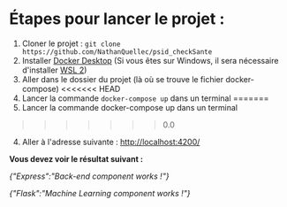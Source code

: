 # Étapes pour lancer le projet :

1. Cloner le projet : ```git clone https://github.com/NathanQuellec/psid_checkSante```
1. Installer [Docker Desktop](https://www.docker.com/products/docker-desktop) (Si vous êtes sur Windows, il sera nécessaire d'installer [WSL 2](https://docs.microsoft.com/fr-fr/windows/wsl/install))
2. Aller dans le dossier du projet (là où se trouve le fichier docker-compose)
<<<<<<< HEAD
3. Lancer la commande ```docker-compose up``` dans un terminal
=======
3. Lancer la commande docker-compose up dans un terminal
>>>>>>> 0.0
4. Aller à l'adresse suivante : [http://localhost:4200/](http://localhost:4200/)

**Vous devez voir le résultat suivant :**

*{"Express":"Back-end component works !"}*

*{"Flask":"Machine Learning component works !"}*
